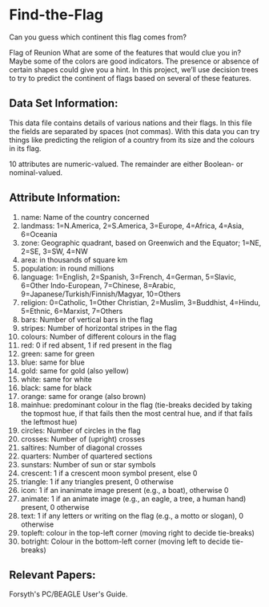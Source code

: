 # Find-the-Flag
Can you guess which continent this flag comes from?

Flag of Reunion
What are some of the features that would clue you in? Maybe some of the colors are good indicators. The presence or absence of certain shapes could give you a hint. In this project, we’ll use decision trees to try to predict the continent of flags based on several of these features.

## Data Set Information:

This data file contains details of various nations and their flags. In this file the fields are separated by spaces (not commas). With this data you can try things like predicting the religion of a country from its size and the colours in its flag.

10 attributes are numeric-valued. The remainder are either Boolean- or nominal-valued.


## Attribute Information:

1. name: Name of the country concerned
2. landmass: 1=N.America, 2=S.America, 3=Europe, 4=Africa, 4=Asia, 6=Oceania
3. zone: Geographic quadrant, based on Greenwich and the Equator; 1=NE, 2=SE, 3=SW, 4=NW
4. area: in thousands of square km
5. population: in round millions
6. language: 1=English, 2=Spanish, 3=French, 4=German, 5=Slavic, 6=Other Indo-European, 7=Chinese, 8=Arabic, 9=Japanese/Turkish/Finnish/Magyar, 10=Others
7. religion: 0=Catholic, 1=Other Christian, 2=Muslim, 3=Buddhist, 4=Hindu, 5=Ethnic, 6=Marxist, 7=Others
8. bars: Number of vertical bars in the flag
9. stripes: Number of horizontal stripes in the flag
10. colours: Number of different colours in the flag
11. red: 0 if red absent, 1 if red present in the flag
12. green: same for green
13. blue: same for blue
14. gold: same for gold (also yellow)
15. white: same for white
16. black: same for black
17. orange: same for orange (also brown)
18. mainhue: predominant colour in the flag (tie-breaks decided by taking the topmost hue, if that fails then the most central hue, and if that fails the leftmost hue)
19. circles: Number of circles in the flag
20. crosses: Number of (upright) crosses
21. saltires: Number of diagonal crosses
22. quarters: Number of quartered sections
23. sunstars: Number of sun or star symbols
24. crescent: 1 if a crescent moon symbol present, else 0
25. triangle: 1 if any triangles present, 0 otherwise
26. icon: 1 if an inanimate image present (e.g., a boat), otherwise 0
27. animate: 1 if an animate image (e.g., an eagle, a tree, a human hand) present, 0 otherwise
28. text: 1 if any letters or writing on the flag (e.g., a motto or slogan), 0 otherwise
29. topleft: colour in the top-left corner (moving right to decide tie-breaks)
30. botright: Colour in the bottom-left corner (moving left to decide tie-breaks)


## Relevant Papers:

Forsyth's PC/BEAGLE User's Guide.
